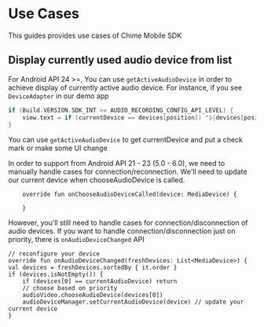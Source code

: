 # Use Cases

This guides provides use cases of Chime Mobile SDK

## Display currently used audio device from list
For Android API 24 >=, You can use `getActiveAudioDevice` in order to achieve display of currently active audio device. For instance, if you see `DeviceAdapter` in our demo app
```kt
if (Build.VERSION.SDK_INT >= AUDIO_RECORDING_CONFIG_API_LEVEL) {
    view.text = if (currentDevice == devices[position]) "${devices[position]} ✓" else devices[position].toString()
}
```
You can use `getActiveAudioDevice` to get currentDevice and put a check mark or make some UI change

In order to support from Android API 21 - 23 (5.0 - 6.0), we need to manually handle cases for connection/reconnection. We'll need to update our current device when chooseAudioDevice is called. 
```
    override fun onChooseAudioDeviceCalled(device: MediaDevice) {
        
    }
```

However, you'll still need to handle cases for connection/disconnection of audio devices. If you want to handle connection/disconnection just on priority, there is `onAudioDeviceChanged` API 
```
// reconfigure your device
override fun onAudioDeviceChanged(freshDevices: List<MediaDevice>) {
val devices = freshDevices.sortedBy { it.order }
if (devices.isNotEmpty()) {
    if (devices[0] == currentAudioDevice) return
    // choose based on priority
    audioVideo.chooseAudioDevice(devices[0])
    audioDeviceManager.setCurrentAudioDevice(device) // update your current device
}
```